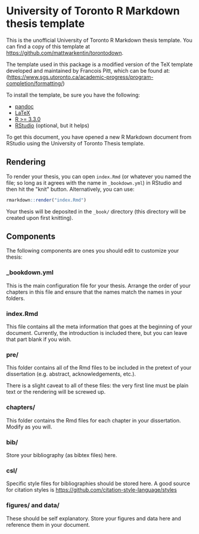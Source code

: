 # University of Toronto R Markdown thesis template

This is the unofficial University of Toronto R Markdown thesis template. You 
can find a copy of this template at https://github.com/mattwarkentin/torontodown.

The template used in this package is a modified version of the TeX template developed and maintained by Francois Pitt, which can be found at: (https://www.sgs.utoronto.ca/academic-progress/program-completion/formatting/)

To install the template, be sure you have the following:

 - [pandoc][0]
 - [LaTeX][1]
 - [R >= 3.3.0][2]
 - [RStudio][3] (optional, but it helps)

To get this document, you have opened a new R Markdown document from RStudio
using the University of Toronto Thesis template.

## Rendering

To render your thesis, you can open `index.Rmd` (or whatever you named the file; so long as it agrees with the name in `_bookdown.yml`) in RStudio and then hit the "knit" button. Alternatively, you can use:

```r
rmarkdown::render("index.Rmd")
```

Your thesis will be deposited in the `_book/` directory (this directory will be created upon first knitting).

## Components

The following components are ones you should edit to customize your thesis:

### _bookdown.yml

This is the main configuration file for your thesis. Arrange the order of your
chapters in this file and ensure that the names match the names in your folders.

### index.Rmd

This file contains all the meta information that goes at the beginning of your
document. Currently, the introduction is included there, but you can leave that
part blank if you wish. 

### pre/

This folder contains all of the Rmd files to be included in the pretext of your
dissertation (e.g. abstract, acknowledgements, etc.).

There is a slight caveat to all of these files: the very first line must be 
plain text or the rendering will be screwed up.

### chapters/

This folder contains the Rmd files for each chapter in your dissertation. Modify
as you will.

### bib/

Store your bibliography (as bibtex files) here.

### csl/

Specific style files for bibliographies should be stored here. A good source for
citation styles is https://github.com/citation-style-language/styles

### figures/ and data/

These should be self explanatory. Store your figures and data here and reference
them in your document. 


 [0]: http://pandoc.org/
 [1]: https://www.latex-project.org/get/
 [2]: https://r-project.org
 [3]: https://rstudio.org
